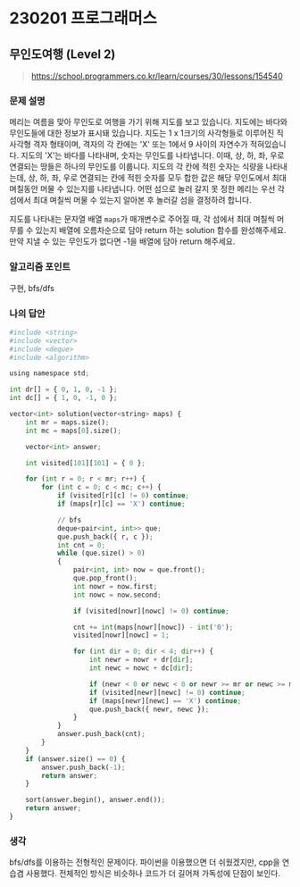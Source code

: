# 230201 프로그래머스

## 무인도여행 (Level 2)

> https://school.programmers.co.kr/learn/courses/30/lessons/154540

### 문제 설명

메리는 여름을 맞아 무인도로 여행을 가기 위해 지도를 보고 있습니다. 지도에는 바다와 무인도들에 대한 정보가 표시돼 있습니다. 지도는 1 x 1크기의 사각형들로 이루어진 직사각형 격자 형태이며, 격자의 각 칸에는 'X' 또는 1에서 9 사이의 자연수가 적혀있습니다. 지도의 'X'는 바다를 나타내며, 숫자는 무인도를 나타냅니다. 이때, 상, 하, 좌, 우로 연결되는 땅들은 하나의 무인도를 이룹니다. 지도의 각 칸에 적힌 숫자는 식량을 나타내는데, 상, 하, 좌, 우로 연결되는 칸에 적힌 숫자를 모두 합한 값은 해당 무인도에서 최대 며칠동안 머물 수 있는지를 나타냅니다. 어떤 섬으로 놀러 갈지 못 정한 메리는 우선 각 섬에서 최대 며칠씩 머물 수 있는지 알아본 후 놀러갈 섬을 결정하려 합니다.

지도를 나타내는 문자열 배열 `maps`가 매개변수로 주어질 때, 각 섬에서 최대 며칠씩 머무를 수 있는지 배열에 오름차순으로 담아 return 하는 solution 함수를 완성해주세요. 만약 지낼 수 있는 무인도가 없다면 -1을 배열에 담아 return 해주세요.

### 알고리즘 포인트

구현, bfs/dfs

### 나의 답안

```python
#include <string>
#include <vector>
#include <deque>
#include <algorithm>

using namespace std;

int dr[] = { 0, 1, 0, -1 };
int dc[] = { 1, 0, -1, 0 };

vector<int> solution(vector<string> maps) {
	int mr = maps.size();
	int mc = maps[0].size();

	vector<int> answer;

	int visited[101][101] = { 0 };

	for (int r = 0; r < mr; r++) {
		for (int c = 0; c < mc; c++) {
			if (visited[r][c] != 0) continue;
			if (maps[r][c] == 'X') continue;

			// bfs
			deque<pair<int, int>> que;
			que.push_back({ r, c });
			int cnt = 0;
			while (que.size() > 0)
			{
				pair<int, int> now = que.front();
				que.pop_front();
				int nowr = now.first;
				int nowc = now.second;

				if (visited[nowr][nowc] != 0) continue;

				cnt += int(maps[nowr][nowc]) - int('0');
				visited[nowr][nowc] = 1;

				for (int dir = 0; dir < 4; dir++) {
					int newr = nowr + dr[dir];
					int newc = nowc + dc[dir];

					if (newr < 0 or newc < 0 or newr >= mr or newc >= mc) continue;
					if (visited[newr][newc] != 0) continue;
					if (maps[newr][newc] == 'X') continue;
					que.push_back({ newr, newc });
				}
			}
			answer.push_back(cnt);
		}
	}
	if (answer.size() == 0) {
		answer.push_back(-1);
		return answer;
	}

	sort(answer.begin(), answer.end());
	return answer;
}
```

### 생각

bfs/dfs를 이용하는 전형적인 문제이다. 파이썬을 이용했으면 더 쉬웠겠지만, cpp을 연습겸 사용했다. 전체적인 방식은 비슷하나 코드가 더 길어져 가독성에 단점이 보인다.
